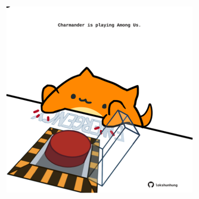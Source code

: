 <!-- built at 15/04/2023, 05:00:58 UTC -->
<p align="center">
  <img width="500" height="500" src="./ReadmeImage.svg">
</p>

